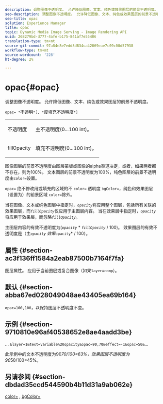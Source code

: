```yaml
---
description: 调整图像不透明度。 允许降低图像、文本、纯色或效果图层的前景不透明度。
seo-description: 调整图像不透明度。 允许降低图像、文本、纯色或效果图层的前景不透明度。
seo-title: opac
solution: Experience Manager
title: opac
topic: Dynamic Media Image Serving - Image Rendering API
uuid: 268279bd-d777-4afe-b175-841af7e55406
translation-type: tm+mt
source-git-commit: 97a84e8e7edd3d834ca42069eae7c09c00d57938
workflow-type: tm+mt
source-wordcount: '228'
ht-degree: 2%

---
```



# opac{#opac}

调整图像不透明度。 允许降低图像、文本、纯色或效果图层的前景不透明度。

`opac= *`不透明`*[, *`度填充不透明度`*]`

<table id="simpletable_DA4B5D86C496480886FADB284AD6047F"> 
 <tr class="strow"> 
  <td class="stentry"> <p><span class="varname"> 不透明度</span> </p> </td> 
  <td class="stentry"> <p>主不透明度(0...100 int)。 </p></td> 
 </tr> 
 <tr class="strow"> 
  <td class="stentry"> <p><span class="varname"> fillOpacity</span> </p></td> 
  <td class="stentry"> <p>填充不透明度(0...100 int)。 </p></td> 
 </tr> 
</table>

图像图层的前景不透明度由图层蒙版或图像的alpha渠道决定，或者，如果两者都不存在，则为100%。 文本图层的前景不透明度为100%，纯色图层的前景不透明度由`color=`设置。

`opac=` 绝不修改用或填充的区域的不 `color=` 透明度 `bgColor=`，纯色和效果图层（设置为）的前景区域 `color=`除外。

当在图像、文本或纯色图层中指定时，*`opacity`*&#x200B;将应用整个图层，包括所有关联的效果图层，而&#x200B;*`fillOpacity`*&#x200B;仅应用于主图层内容。 当在效果层中指定时，*`opacity`*&#x200B;将应用于效果层，而忽略&#x200B;*`fillOpacity`*。

主图层内容的有效不透明度为(*`opacity`* * *`fillOpacity`* / 100)。 效果图层的有效不透明度是（主&#x200B;*`opacity`* *效果&#x200B;*`opacity`* / 100）。

## 属性 {#section-ac3f136ff1584a2eab87500b7164f7fa}

图层属性。 应用于当前图层或复合图像（如果`layer=comp`）。

## 默认 {#section-abba67ed028049048ae43405ea69b164}

`opac=100,100`，以保持图层不透明度不变。

## 示例 {#section-9710810e96af40538652e8ae4aadd3be}

… `&layer=1&text=variable%20opacity&opac=90,70&effect=-1&opac=50&`…

此示例中的文本不透明度为90*70/100=63%，效果图层不透明度为90*50/100=45%。

## 另请参阅 {#section-dbdad35ccd544590b4b11d31a9ab062e}

[color=](/help/aem-is-ir-api/is-api/http-ref/image-serving-api-ref/c-http-protocol-reference/c-data-types/r-is-http-color.md) ,  [bgColor=](../../../../../is-api/http-ref/image-serving-api-ref/c-http-protocol-reference/c-command-reference/r-bgcolor.md#reference-441371ba4ef54fe781887c5ae448f6ab)
